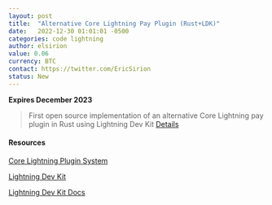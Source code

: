 ```yaml
---
layout: post
title:  "Alternative Core Lightning Pay Plugin (Rust+LDK)"
date:   2022-12-30 01:01:01 -0500
categories: code lightning
author: elsirion
value: 0.06
currency: BTC
contact: https://twitter.com/EricSirion
status: New
---
```


**Expires December 2023**

> First open source implementation of an alternative Core Lightning pay plugin in Rust using Lightning Dev Kit
[Details](https://gist.github.com/elsirion/8c1453fe3120dc3f7ba843a6a062dc9e)

#### Resources

[Core Lightning Plugin System](https://github.com/ElementsProject/lightning/blob/master/doc/PLUGINS.md)

[Lightning Dev Kit](https://github.com/lightningdevkit/)

[Lightning Dev Kit Docs](https://docs.rs/lightning/0.0.113/lightning/index.html)